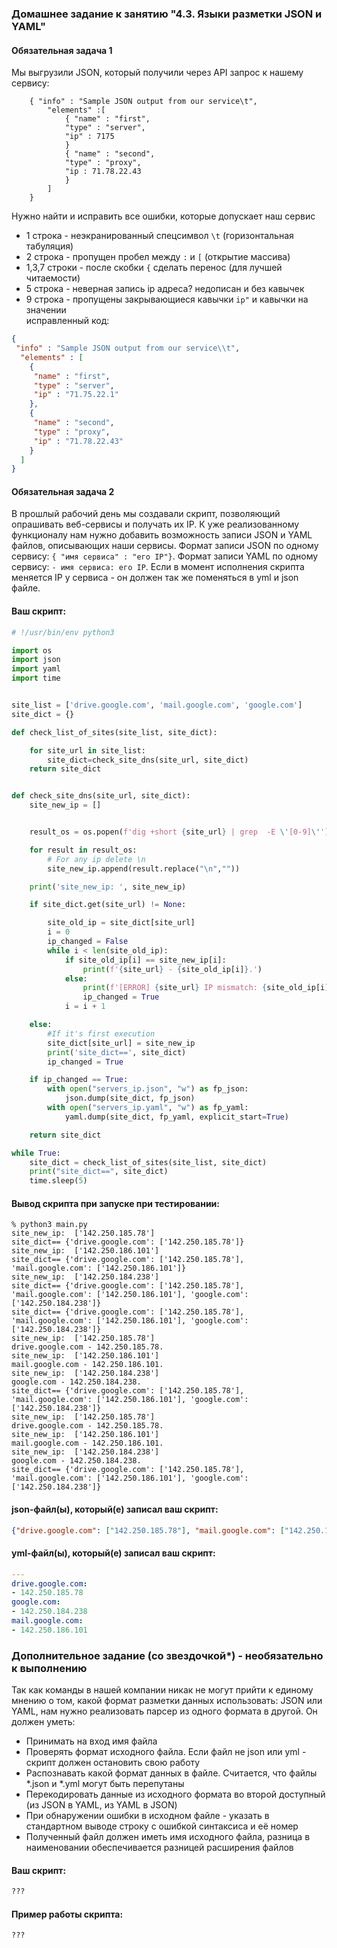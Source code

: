 ### Домашнее задание к занятию "4.3. Языки разметки JSON и YAML"


#### Обязательная задача 1
Мы выгрузили JSON, который получили через API запрос к нашему сервису:
```
    { "info" : "Sample JSON output from our service\t",
        "elements" :[
            { "name" : "first",
            "type" : "server",
            "ip" : 7175 
            }
            { "name" : "second",
            "type" : "proxy",
            "ip : 71.78.22.43
            }
        ]
    }
```
  Нужно найти и исправить все ошибки, которые допускает наш сервис
- 1 строка - неэкранированный спецсимвол `\t` (горизонтальная табуляция)
- 2 строка - пропущен пробел между `:` и `[` (открытие массива)
- 1,3,7 строки - после скобки `{` сделать перенос (для лучшей читаемости)
- 5 строка - неверная запись ip адреса? недописан и без кавычек
- 9 строка - пропущены закрывающиеся кавычки `ip"` и кавычки на значении  
исправленный код:
```json
{
 "info" : "Sample JSON output from our service\\t",
  "elements" : [
    {
     "name" : "first",
     "type" : "server",
     "ip" : "71.75.22.1" 
    },
    {
     "name" : "second",
     "type" : "proxy",
     "ip" : "71.78.22.43"
    }
  ]
}
```


#### Обязательная задача 2
В прошлый рабочий день мы создавали скрипт, позволяющий опрашивать веб-сервисы и получать их IP. К уже реализованному функционалу нам нужно добавить возможность записи JSON и YAML файлов, описывающих наши сервисы. Формат записи JSON по одному сервису: `{ "имя сервиса" : "его IP"}`. Формат записи YAML по одному сервису: `- имя сервиса: его IP`. Если в момент исполнения скрипта меняется IP у сервиса - он должен так же поменяться в yml и json файле.

#### Ваш скрипт:
```python
# !/usr/bin/env python3

import os
import json
import yaml
import time


site_list = ['drive.google.com', 'mail.google.com', 'google.com']
site_dict = {}

def check_list_of_sites(site_list, site_dict):

    for site_url in site_list:
        site_dict=check_site_dns(site_url, site_dict)
    return site_dict


def check_site_dns(site_url, site_dict):
    site_new_ip = []


    result_os = os.popen(f'dig +short {site_url} | grep  -E \'[0-9]\'')

    for result in result_os:
        # For any ip delete \n
        site_new_ip.append(result.replace("\n",""))

    print('site_new_ip: ', site_new_ip)

    if site_dict.get(site_url) != None:

        site_old_ip = site_dict[site_url]
        i = 0
        ip_changed = False
        while i < len(site_old_ip):
            if site_old_ip[i] == site_new_ip[i]:
                print(f'{site_url} - {site_old_ip[i]}.')
            else:
                print(f'[ERROR] {site_url} IP mismatch: {site_old_ip[i]} {site_new_ip[i]}.')                
                ip_changed = True
            i = i + 1

    else:
        #If it's first execution
        site_dict[site_url] = site_new_ip
        print('site_dict==', site_dict)
        ip_changed = True

    if ip_changed == True:
        with open("servers_ip.json", "w") as fp_json:
            json.dump(site_dict, fp_json)
        with open("servers_ip.yaml", "w") as fp_yaml:
            yaml.dump(site_dict, fp_yaml, explicit_start=True)

    return site_dict

while True:
    site_dict = check_list_of_sites(site_list, site_dict)
    print("site_dict==", site_dict)
    time.sleep(5)

```

#### Вывод скрипта при запуске при тестировании:
```shell
% python3 main.py 
site_new_ip:  ['142.250.185.78']
site_dict== {'drive.google.com': ['142.250.185.78']}
site_new_ip:  ['142.250.186.101']
site_dict== {'drive.google.com': ['142.250.185.78'], 'mail.google.com': ['142.250.186.101']}
site_new_ip:  ['142.250.184.238']
site_dict== {'drive.google.com': ['142.250.185.78'], 'mail.google.com': ['142.250.186.101'], 'google.com': ['142.250.184.238']}
site_dict== {'drive.google.com': ['142.250.185.78'], 'mail.google.com': ['142.250.186.101'], 'google.com': ['142.250.184.238']}
site_new_ip:  ['142.250.185.78']
drive.google.com - 142.250.185.78.
site_new_ip:  ['142.250.186.101']
mail.google.com - 142.250.186.101.
site_new_ip:  ['142.250.184.238']
google.com - 142.250.184.238.
site_dict== {'drive.google.com': ['142.250.185.78'], 'mail.google.com': ['142.250.186.101'], 'google.com': ['142.250.184.238']}
site_new_ip:  ['142.250.185.78']
drive.google.com - 142.250.185.78.
site_new_ip:  ['142.250.186.101']
mail.google.com - 142.250.186.101.
site_new_ip:  ['142.250.184.238']
google.com - 142.250.184.238.
site_dict== {'drive.google.com': ['142.250.185.78'], 'mail.google.com': ['142.250.186.101'], 'google.com': ['142.250.184.238']}
```

#### json-файл(ы), который(е) записал ваш скрипт:
```json
{"drive.google.com": ["142.250.185.78"], "mail.google.com": ["142.250.186.101"], "google.com": ["142.250.184.238"]}
```

#### yml-файл(ы), который(е) записал ваш скрипт:
```yaml
---
drive.google.com:
- 142.250.185.78
google.com:
- 142.250.184.238
mail.google.com:
- 142.250.186.101
```

### Дополнительное задание (со звездочкой*) - необязательно к выполнению

Так как команды в нашей компании никак не могут прийти к единому мнению о том, какой формат разметки данных использовать: JSON или YAML, нам нужно реализовать парсер из одного формата в другой. Он должен уметь:
   * Принимать на вход имя файла
   * Проверять формат исходного файла. Если файл не json или yml - скрипт должен остановить свою работу
   * Распознавать какой формат данных в файле. Считается, что файлы *.json и *.yml могут быть перепутаны
   * Перекодировать данные из исходного формата во второй доступный (из JSON в YAML, из YAML в JSON)
   * При обнаружении ошибки в исходном файле - указать в стандартном выводе строку с ошибкой синтаксиса и её номер
   * Полученный файл должен иметь имя исходного файла, разница в наименовании обеспечивается разницей расширения файлов

#### Ваш скрипт:
```python
???
```

#### Пример работы скрипта:
```
???
```
